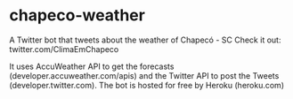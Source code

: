 # chapeco-weather
A Twitter bot that tweets about the weather of Chapecó - SC
Check it out: twitter.com/ClimaEmChapeco

It uses AccuWeather API to get the forecasts (developer.accuweather.com/apis) and the Twitter API to post the Tweets (developer.twitter.com).
The bot is hosted for free by Heroku (heroku.com)
